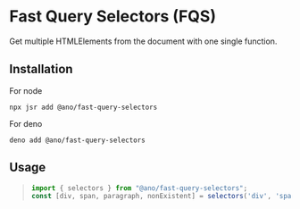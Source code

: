 # Fast Query Selectors (FQS)

Get multiple HTMLElements from the document with one single function.

## Installation

For node
```shell
npx jsr add @ano/fast-query-selectors
```

For deno
```shell
deno add @ano/fast-query-selectors
```

## Usage

> ```ts
> import { selectors } from "@ano/fast-query-selectors";
> const [div, span, paragraph, nonExistent] = selectors('div', 'span.my-span', '#paragraph', 'non-existent-selector');
> ```
